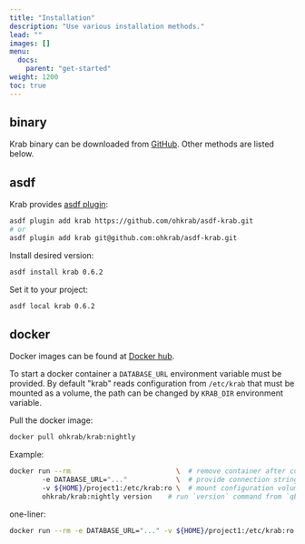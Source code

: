 ```yaml
---
title: "Installation"
description: "Use various installation methods."
lead: ""
images: []
menu:
  docs:
    parent: "get-started"
weight: 1200
toc: true
---
```


## binary

Krab binary can be downloaded from [GitHub](https://github.com/ohkrab/krab/releases). Other methods are listed below.

## asdf

Krab provides [asdf plugin](https://github.com/ohkrab/asdf-krab):

```sh
asdf plugin add krab https://github.com/ohkrab/asdf-krab.git
# or
asdf plugin add krab git@github.com:ohkrab/asdf-krab.git
```

Install desired version:

```sh
asdf install krab 0.6.2
```

Set it to your project:

```sh
asdf local krab 0.6.2
```

## docker

Docker images can be found at [Docker hub](https://hub.docker.com/orgs/ohkrab/repositories).

To start a docker container a `DATABASE_URL` environment variable must be provided.
By default "krab" reads configuration from `/etc/krab` that must be mounted as a volume,
the path can be changed by `KRAB_DIR` environment variable.

Pull the docker image:
```sh
docker pull ohkrab/krab:nightly
```

Example:

```sh
docker run --rm                          \  # remove container after command execution
        -e DATABASE_URL="..."            \  # provide connection string
        -v ${HOME}/project1:/etc/krab:ro \  # mount configuration volume
        ohkrab/krab:nightly version    # run `version` command from `qbart/krab:latest`
```

one-liner:

```sh
docker run --rm -e DATABASE_URL="..." -v ${HOME}/project1:/etc/krab:ro ohkrab/krab:nightly --version
```

